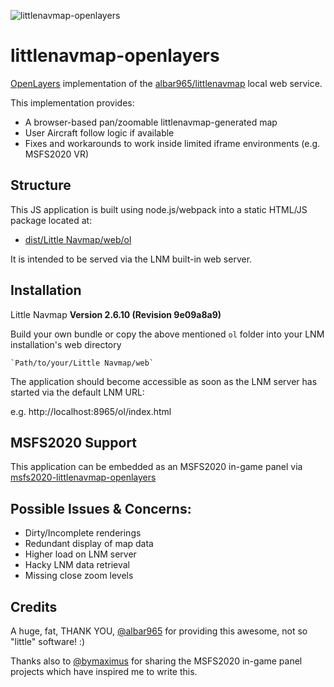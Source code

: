 
![littlenavmap-openlayers](https://user-images.githubusercontent.com/3401839/111709528-0c47ff80-8848-11eb-9ab8-41629c65feec.png)

# littlenavmap-openlayers

[OpenLayers](https://openlayers.org/) implementation of the [albar965/littlenavmap](https://albar965.github.io/) local web service.

This implementation provides:
- A browser-based pan/zoomable littlenavmap-generated map
- User Aircraft follow logic if available
- Fixes and workarounds to work inside limited iframe environments (e.g. MSFS2020 VR)

## Structure

This JS application is built using node.js/webpack into a static HTML/JS package located at:

- [dist/Little Navmap/web/ol](dist/Little+Navmap/web/ol)

It is intended to be served via the LNM built-in web server. 

## Installation

Little Navmap **Version 2.6.10 (Revision 9e09a8a9)**

Build your own bundle or copy the above mentioned `ol` folder into your LNM installation's web directory

```
`Path/to/your/Little Navmap/web`
```

The application should become accessible as soon as the LNM server has started via the default LNM URL:

e.g. http://localhost:8965/ol/index.html

## MSFS2020 Support

This application can be embedded as an MSFS2020 in-game panel via [msfs2020-littlenavmap-openlayers](https://github.com/KOKAProduktion/msfs2020-littlenavmap-openlayers)

## Possible Issues & Concerns:
- Dirty/Incomplete renderings
- Redundant display of map data
- Higher load on LNM server
- Hacky LNM data retrieval
- Missing close zoom levels

## Credits

A huge, fat, THANK YOU, [@albar965](https://github.com/albar965) for providing this awesome, not so "little" software! :)

Thanks also to [@bymaximus](https://github.com/bymaximus) for sharing the MSFS2020 in-game panel projects which have inspired me to write this.
